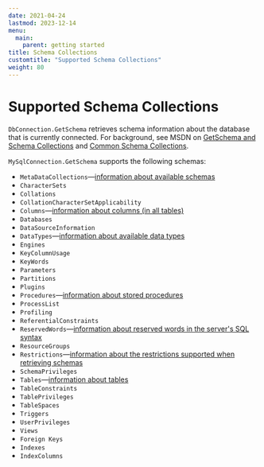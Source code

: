 ```yaml
---
date: 2021-04-24
lastmod: 2023-12-14
menu:
  main:
    parent: getting started
title: Schema Collections
customtitle: "Supported Schema Collections"
weight: 80
---
```


# Supported Schema Collections

`DbConnection.GetSchema` retrieves schema information about the database that is currently connected. For background, see MSDN on [GetSchema and Schema Collections](https://docs.microsoft.com/en-us/dotnet/framework/data/adonet/getschema-and-schema-collections) and [Common Schema Collections](https://docs.microsoft.com/en-us/dotnet/framework/data/adonet/common-schema-collections).

`MySqlConnection.GetSchema` supports the following schemas:

* `MetaDataCollections`—[information about available schemas](../schema/metadatacollections/)
* `CharacterSets`
* `Collations`
* `CollationCharacterSetApplicability`
* `Columns`—[information about columns (in all tables)](../schema/columns/)
* `Databases`
* `DataSourceInformation`
* `DataTypes`—[information about available data types](../schema/datatypes/)
* `Engines`
* `KeyColumnUsage`
* `KeyWords`
* `Parameters`
* `Partitions`
* `Plugins`
* `Procedures`—[information about stored procedures](../schema/procedures/)
* `ProcessList`
* `Profiling`
* `ReferentialConstraints`
* `ReservedWords`—[information about reserved words in the server's SQL syntax](../schema/reservedwords/)
* `ResourceGroups`
* `Restrictions`—[information about the restrictions supported when retrieving schemas](../schema/restrictions/)
* `SchemaPrivileges`
* `Tables`—[information about tables](../schema/tables/)
* `TableConstraints`
* `TablePrivileges`
* `TableSpaces`
* `Triggers`
* `UserPrivileges`
* `Views`
* `Foreign Keys`
* `Indexes`
* `IndexColumns`
